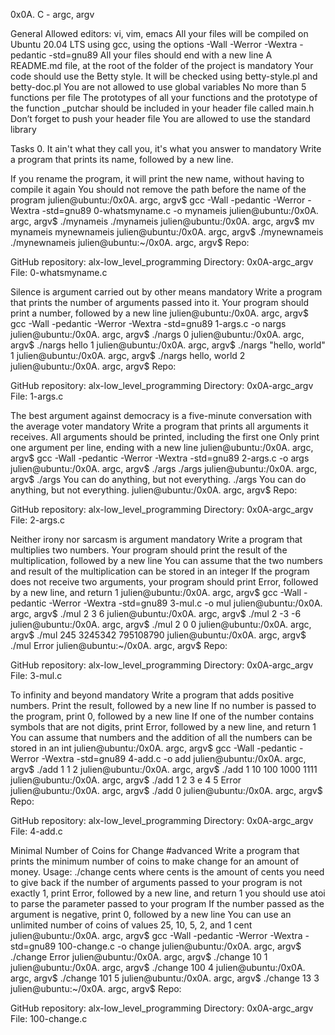 0x0A. C - argc, argv

General Allowed editors: vi, vim, emacs All your files will be compiled on Ubuntu 20.04 LTS using gcc, using the options -Wall -Werror -Wextra -pedantic -std=gnu89 All your files should end with a new line A README.md file, at the root of the folder of the project is mandatory Your code should use the Betty style. It will be checked using betty-style.pl and betty-doc.pl You are not allowed to use global variables No more than 5 functions per file The prototypes of all your functions and the prototype of the function _putchar should be included in your header file called main.h Don’t forget to push your header file You are allowed to use the standard library

Tasks 0. It ain't what they call you, it's what you answer to mandatory Write a program that prints its name, followed by a new line.

If you rename the program, it will print the new name, without having to compile it again You should not remove the path before the name of the program julien@ubuntu:/0x0A. argc, argv$ gcc -Wall -pedantic -Werror -Wextra -std=gnu89 0-whatsmyname.c -o mynameis julien@ubuntu:/0x0A. argc, argv$ ./mynameis ./mynameis julien@ubuntu:/0x0A. argc, argv$ mv mynameis mynewnameis julien@ubuntu:/0x0A. argc, argv$ ./mynewnameis ./mynewnameis julien@ubuntu:~/0x0A. argc, argv$ Repo:

GitHub repository: alx-low_level_programming Directory: 0x0A-argc_argv File: 0-whatsmyname.c

Silence is argument carried out by other means mandatory Write a program that prints the number of arguments passed into it.
Your program should print a number, followed by a new line julien@ubuntu:/0x0A. argc, argv$ gcc -Wall -pedantic -Werror -Wextra -std=gnu89 1-args.c -o nargs julien@ubuntu:/0x0A. argc, argv$ ./nargs 0 julien@ubuntu:/0x0A. argc, argv$ ./nargs hello 1 julien@ubuntu:/0x0A. argc, argv$ ./nargs "hello, world" 1 julien@ubuntu:/0x0A. argc, argv$ ./nargs hello, world 2 julien@ubuntu:/0x0A. argc, argv$ Repo:

GitHub repository: alx-low_level_programming Directory: 0x0A-argc_argv File: 1-args.c

The best argument against democracy is a five-minute conversation with the average voter mandatory Write a program that prints all arguments it receives.
All arguments should be printed, including the first one Only print one argument per line, ending with a new line julien@ubuntu:/0x0A. argc, argv$ gcc -Wall -pedantic -Werror -Wextra -std=gnu89 2-args.c -o args julien@ubuntu:/0x0A. argc, argv$ ./args ./args julien@ubuntu:/0x0A. argc, argv$ ./args You can do anything, but not everything. ./args You can do anything, but not everything. julien@ubuntu:/0x0A. argc, argv$ Repo:

GitHub repository: alx-low_level_programming Directory: 0x0A-argc_argv File: 2-args.c

Neither irony nor sarcasm is argument mandatory Write a program that multiplies two numbers.
Your program should print the result of the multiplication, followed by a new line You can assume that the two numbers and result of the multiplication can be stored in an integer If the program does not receive two arguments, your program should print Error, followed by a new line, and return 1 julien@ubuntu:/0x0A. argc, argv$ gcc -Wall -pedantic -Werror -Wextra -std=gnu89 3-mul.c -o mul julien@ubuntu:/0x0A. argc, argv$ ./mul 2 3 6 julien@ubuntu:/0x0A. argc, argv$ ./mul 2 -3 -6 julien@ubuntu:/0x0A. argc, argv$ ./mul 2 0 0 julien@ubuntu:/0x0A. argc, argv$ ./mul 245 3245342 795108790 julien@ubuntu:/0x0A. argc, argv$ ./mul Error julien@ubuntu:~/0x0A. argc, argv$ Repo:

GitHub repository: alx-low_level_programming Directory: 0x0A-argc_argv File: 3-mul.c

To infinity and beyond mandatory Write a program that adds positive numbers.
Print the result, followed by a new line If no number is passed to the program, print 0, followed by a new line If one of the number contains symbols that are not digits, print Error, followed by a new line, and return 1 You can assume that numbers and the addition of all the numbers can be stored in an int julien@ubuntu:/0x0A. argc, argv$ gcc -Wall -pedantic -Werror -Wextra -std=gnu89 4-add.c -o add julien@ubuntu:/0x0A. argc, argv$ ./add 1 1 2 julien@ubuntu:/0x0A. argc, argv$ ./add 1 10 100 1000 1111 julien@ubuntu:/0x0A. argc, argv$ ./add 1 2 3 e 4 5 Error julien@ubuntu:/0x0A. argc, argv$ ./add 0 julien@ubuntu:/0x0A. argc, argv$ Repo:

GitHub repository: alx-low_level_programming Directory: 0x0A-argc_argv File: 4-add.c

Minimal Number of Coins for Change #advanced Write a program that prints the minimum number of coins to make change for an amount of money.
Usage: ./change cents where cents is the amount of cents you need to give back if the number of arguments passed to your program is not exactly 1, print Error, followed by a new line, and return 1 you should use atoi to parse the parameter passed to your program If the number passed as the argument is negative, print 0, followed by a new line You can use an unlimited number of coins of values 25, 10, 5, 2, and 1 cent julien@ubuntu:/0x0A. argc, argv$ gcc -Wall -pedantic -Werror -Wextra -std=gnu89 100-change.c -o change julien@ubuntu:/0x0A. argc, argv$ ./change Error julien@ubuntu:/0x0A. argc, argv$ ./change 10 1 julien@ubuntu:/0x0A. argc, argv$ ./change 100 4 julien@ubuntu:/0x0A. argc, argv$ ./change 101 5 julien@ubuntu:/0x0A. argc, argv$ ./change 13 3 julien@ubuntu:~/0x0A. argc, argv$ Repo:

GitHub repository: alx-low_level_programming Directory: 0x0A-argc_argv File: 100-change.c
